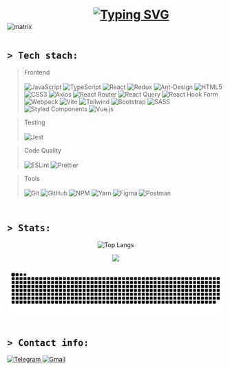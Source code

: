 <div style="display: flex; align-items: flex-end;">
		<img src="https://media1.giphy.com/media/v1.Y2lkPTc5MGI3NjExOGg4MGZpY3RneXA4c2tpc2prNW5pc2Y3dThldGs3NXMxdWR6aWtkYyZlcD12MV9pbnRlcm5hbF9naWZfYnlfaWQmY3Q9Zw/78XCFBGOlS6keY1Bil/giphy.gif" alt="matrix" width="200"/>
    <h1 display="inline-block">
    	<a href="https://git.io/typing-svg"><img src="https://readme-typing-svg.herokuapp.com?font=Roboto&weight=900&size=30&duration=3000&pause=500&color=FFFFFF&background=FFFFFF00&center=true&vCenter=true&width=340&height=30&lines=Hey+There!;My+name+is+Gafar!;I'm+Frontend+developer!;%3C+How+i+usually+work+%3A)" alt="Typing SVG" /></a>
    </h1>
</div>

<br>

<h2><samp>&gt; Tech stach:</samp></h2>

> Frontend
<br><br>
![JavaScript](https://img.shields.io/badge/JavaScript-F7DF1E?style=for-the-badge&logo=javascript&logoColor=black)
![TypeScript](https://img.shields.io/badge/TypeScript-007ACC?style=for-the-badge&logo=typescript&logoColor=white)
![React](https://img.shields.io/badge/React-20232A?style=for-the-badge&logo=react&logoColor=61DAFB)
![Redux](https://img.shields.io/badge/Redux-593D88?style=for-the-badge&logo=redux&logoColor=white)
![Ant-Design](https://img.shields.io/badge/-AntDesign-%230170FE?style=for-the-badge&logo=ant-design&logoColor=white)
![HTML5](https://img.shields.io/badge/HTML5-E34F26?style=for-the-badge&logo=html5&logoColor=white)
![CSS3](https://img.shields.io/badge/CSS3-1572B6?style=for-the-badge&logo=css3&logoColor=white)
![Axios](https://img.shields.io/badge/axios-671ddf?&style=for-the-badge&logo=axios&logoColor=white)
![React Router](https://img.shields.io/badge/React_Router-CA4245?style=for-the-badge&logo=react-router&logoColor=white)
![React Query](https://img.shields.io/badge/-React%20Query-FF4154?style=for-the-badge&logo=react%20query&logoColor=white)
![React Hook Form](https://img.shields.io/badge/React%20Hook%20Form-%23EC5990.svg?style=for-the-badge&logo=reacthookform&logoColor=white)
![Webpack](https://img.shields.io/badge/Webpack-8DD6F9?style=for-the-badge&logo=Webpack&logoColor=white)
![Vite](https://img.shields.io/badge/Vite-B73BFE?style=for-the-badge&logo=vite&logoColor=FFD62E)
![Tailwind](https://img.shields.io/badge/Tailwind_CSS-38B2AC?style=for-the-badge&logo=tailwind-css&logoColor=white)
![Bootstrap](https://img.shields.io/badge/bootstrap-%238511FA.svg?style=for-the-badge&logo=bootstrap&logoColor=white)
![SASS](https://img.shields.io/badge/Sass-CC6699?style=for-the-badge&logo=sass&logoColor=white)
![Styled Components](https://img.shields.io/badge/styled--components-DB7093?style=for-the-badge&logo=styled-components&logoColor=white)
![Vue.js](https://img.shields.io/badge/vuejs-%2335495e.svg?style=for-the-badge&logo=vuedotjs&logoColor=%234FC08D)

> Testing
<br><br>
![Jest](https://img.shields.io/badge/-jest-%23C21325?style=for-the-badge&logo=jest&logoColor=white)

> Code Quality
<br><br>
![ESLint](https://img.shields.io/badge/eslint-3A33D1?style=for-the-badge&logo=eslint&logoColor=white)
![Prettier](https://img.shields.io/badge/prettier-1A2C34?style=for-the-badge&logo=prettier&logoColor=F7BA3E)

> Tools
<br><br>
![Git](https://img.shields.io/badge/GIT-E44C30?style=for-the-badge&logo=git&logoColor=white)
![GitHub](https://img.shields.io/badge/github-%23121011.svg?style=for-the-badge&logo=github&logoColor=white)
![NPM](https://img.shields.io/badge/NPM-%23CB3837.svg?style=for-the-badge&logo=npm&logoColor=white)
![Yarn](https://img.shields.io/badge/yarn-%232C8EBB.svg?style=for-the-badge&logo=yarn&logoColor=white)
![Figma](https://img.shields.io/badge/Figma-F24E1E?style=for-the-badge&logo=figma&logoColor=white)
![Postman](https://img.shields.io/badge/Postman-FF6C37?style=for-the-badge&logo=Postman&logoColor=white)

<br/>

<h2><samp>&gt; Stats:</samp></h2>

<div align="center">

![Top Langs](https://github-readme-stats.vercel.app/api/top-langs?username=iGafar&layout=compact&langs_count=8&theme=highcontrast)

![](https://github-readme-streak-stats.herokuapp.com/?user=iGafar&theme=dark&hide_border=false)<br/>


  <img src="https://raw.githubusercontent.com/velenyx/velenyx/output/github-contribution-grid-snake-dark.svg" alt="github contribution grid snake animation" />
</div>

<br/>

<h2><samp>&gt; Contact info:</samp></h2>

<p>
  <a href="https://t.me/gafarisaev">
    <img src="https://img.shields.io/badge/Telegram-%231DA1F2.svg?&style=for-the-badge&logo=Telegram&logoColor=black&color=white" alt="Telegram"/>
  </a>
  <a href="mailto:gafar.isaev.2000@gmail.com">
    <img src="https://img.shields.io/badge/-Gmail-%230077B5.svg?&style=for-the-badge&logo=Gmail&logoColor=black&color=white" alt="Gmail"/>
  </a>
  </a>
</p>
